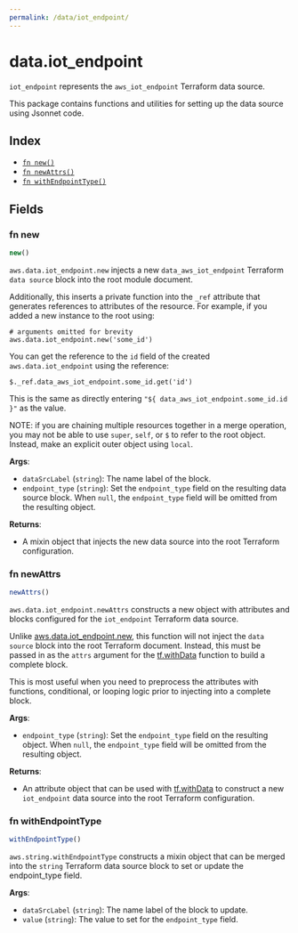 ```yaml
---
permalink: /data/iot_endpoint/
---
```


# data.iot_endpoint

`iot_endpoint` represents the `aws_iot_endpoint` Terraform data source.



This package contains functions and utilities for setting up the data source using Jsonnet code.


## Index

* [`fn new()`](#fn-new)
* [`fn newAttrs()`](#fn-newattrs)
* [`fn withEndpointType()`](#fn-withendpointtype)

## Fields

### fn new

```ts
new()
```


`aws.data.iot_endpoint.new` injects a new `data_aws_iot_endpoint` Terraform `data source`
block into the root module document.

Additionally, this inserts a private function into the `_ref` attribute that generates references to attributes of the
resource. For example, if you added a new instance to the root using:

    # arguments omitted for brevity
    aws.data.iot_endpoint.new('some_id')

You can get the reference to the `id` field of the created `aws.data.iot_endpoint` using the reference:

    $._ref.data_aws_iot_endpoint.some_id.get('id')

This is the same as directly entering `"${ data_aws_iot_endpoint.some_id.id }"` as the value.

NOTE: if you are chaining multiple resources together in a merge operation, you may not be able to use `super`, `self`,
or `$` to refer to the root object. Instead, make an explicit outer object using `local`.

**Args**:
  - `dataSrcLabel` (`string`): The name label of the block.
  - `endpoint_type` (`string`): Set the `endpoint_type` field on the resulting data source block. When `null`, the `endpoint_type` field will be omitted from the resulting object.

**Returns**:
- A mixin object that injects the new data source into the root Terraform configuration.


### fn newAttrs

```ts
newAttrs()
```


`aws.data.iot_endpoint.newAttrs` constructs a new object with attributes and blocks configured for the `iot_endpoint`
Terraform data source.

Unlike [aws.data.iot_endpoint.new](#fn-new), this function will not inject the `data source`
block into the root Terraform document. Instead, this must be passed in as the `attrs` argument for the
[tf.withData](https://github.com/tf-libsonnet/core/tree/main/docs#fn-withdata) function to build a complete block.

This is most useful when you need to preprocess the attributes with functions, conditional, or looping logic prior to
injecting into a complete block.

**Args**:
  - `endpoint_type` (`string`): Set the `endpoint_type` field on the resulting object. When `null`, the `endpoint_type` field will be omitted from the resulting object.

**Returns**:
  - An attribute object that can be used with [tf.withData](https://github.com/tf-libsonnet/core/tree/main/docs#fn-withdata) to construct a new `iot_endpoint` data source into the root Terraform configuration.


### fn withEndpointType

```ts
withEndpointType()
```

`aws.string.withEndpointType` constructs a mixin object that can be merged into the `string`
Terraform data source block to set or update the endpoint_type field.



**Args**:
  - `dataSrcLabel` (`string`): The name label of the block to update.
  - `value` (`string`): The value to set for the `endpoint_type` field.
